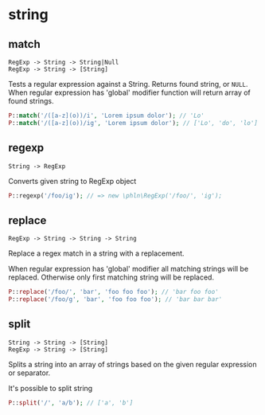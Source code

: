 # string

## match
`RegExp -> String -> String|Null`  
`RegExp -> String -> [String]`  

Tests a regular expression against a String. Returns found string, or `NULL`. When regular expression has 'global' modifier function will return array of found strings.



```php
P::match('/([a-z](o))/i', 'Lorem ipsum dolor'); // 'Lo'
P::match('/([a-z](o))/ig', 'Lorem ipsum dolor'); // ['Lo', 'do', 'lo']
```

## regexp
`String -> RegExp`  

Converts given string to RegExp object



```php
P::regexp('/foo/ig'); // => new \phln\RegExp('/foo/', 'ig');
```

## replace
`RegExp -> String -> String -> String`  

Replace a regex match in a string with a replacement.

When regular expression has 'global' modifier all matching strings will be replaced.
Otherwise only first matching string will be replaced.

```php
P::replace('/foo/', 'bar', 'foo foo foo'); // 'bar foo foo'
P::replace('/foo/g', 'bar', 'foo foo foo'); // 'bar bar bar'
```

## split
`String -> String -> [String]`  
`RegExp -> String -> [String]`  

Splits a string into an array of strings based on the given regular expression or separator.

It's possible to split string

```php
P::split('/', 'a/b'); // ['a', 'b']
```

